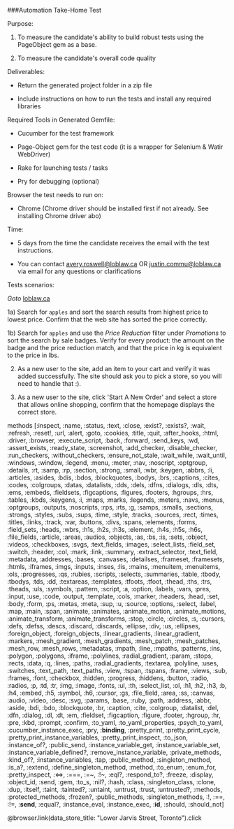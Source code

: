 ###Automation Take-Home Test

Purpose:

1. To measure the candidate's ability to build robust tests using the PageObject gem as a base.

2. To measure the candidate's overall code quality


Deliverables:

* Return the generated project folder in a zip file

* Include instructions on how to run the tests and install any required libraries


Required Tools in Generated Gemfile:

* Cucumber for the test framework

* Page-Object gem for the test code (it is a wrapper for Selenium & Watir WebDriver)

* Rake for launching tests / tasks

* Pry for debugging (optional)


Browser the test needs to run on:

* Chrome (Chrome driver should be installed first if not already. See installing Chrome driver abo)


Time:

* 5 days from the time the candidate receives the email with the test instructions.

* You can contact avery.roswell@loblaw.ca OR justin.commu@loblaw.ca via email for any questions or clarifications



Tests scenarios:

_Goto_ [loblaw.ca](https://www.loblaws.ca/)

1a) Search for `apples` and sort the search results from highest price to lowest price. Confirm that the web site has sorted the price correctly.

1b) Search for `apples` and use the _Price Reduction_ filter under _Promotions_ to sort the search by sale badges. Verify for every product: the amount on the badge and the price reduction match, and that the price in kg is equivalent to the price in lbs.

2) As a new user to the site, add an item to your cart and verify it was added successfully. The site should ask you to pick a store, so you will need to handle that :).

3) As a new user to the site, click 'Start A New Order' and select a store that allows online shopping, confirm that the homepage displays the correct store.




methods
[:inspect,
 :name,
 :status,
 :text,
 :close,
 :exist?,
 :exists?,
 :wait,
 :refresh,
 :reset!,
 :url,
 :alert,
 :goto,
 :cookies,
 :title,
 :quit,
 :after_hooks,
 :html,
 :driver,
 :browser,
 :execute_script,
 :back,
 :forward,
 :send_keys,
 :wd,
 :assert_exists,
 :ready_state,
 :screenshot,
 :add_checker,
 :disable_checker,
 :run_checkers,
 :without_checkers,
 :ensure_not_stale,
 :wait_while,
 :wait_until,
 :windows,
 :window,
 :legend,
 :menu,
 :meter,
 :nav,
 :noscript,
 :optgroup,
 :details,
 :rt,
 :samp,
 :rp,
 :section,
 :strong,
 :small,
 :wbr,
 :keygen,
 :abbrs,
 :li,
 :articles,
 :asides,
 :bdis,
 :bdos,
 :blockquotes,
 :bodys,
 :brs,
 :captions,
 :cites,
 :codes,
 :colgroups,
 :datas,
 :datalists,
 :dds,
 :dels,
 :dfns,
 :dialogs,
 :dls,
 :dts,
 :ems,
 :embeds,
 :fieldsets,
 :figcaptions,
 :figures,
 :footers,
 :hgroups,
 :hrs,
 :tables,
 :kbds,
 :keygens,
 :i,
 :maps,
 :marks,
 :legends,
 :meters,
 :navs,
 :menus,
 :optgroups,
 :outputs,
 :noscripts,
 :rps,
 :rts,
 :g,
 :samps,
 :smalls,
 :sections,
 :strongs,
 :styles,
 :subs,
 :sups,
 :time,
 :style,
 :tracks,
 :sources,
 :rect,
 :times,
 :titles,
 :links,
 :track,
 :var,
 :buttons,
 :divs,
 :spans,
 :elements,
 :forms,
 :field_sets,
 :heads,
 :wbrs,
 :h1s,
 :h2s,
 :h3s,
 :element,
 :h4s,
 :h5s,
 :h6s,
 :file_fields,
 :article,
 :areas,
 :audios,
 :objects,
 :as,
 :bs,
 :is,
 :sets,
 :object,
 :videos,
 :checkboxes,
 :svgs,
 :text_fields,
 :images,
 :select_lists,
 :field_set,
 :switch,
 :header,
 :col,
 :mark,
 :link,
 :summary,
 :extract_selector,
 :text_field,
 :metadata,
 :addresses,
 :bases,
 :canvases,
 :detailses,
 :frameset,
 :framesets,
 :htmls,
 :iframes,
 :imgs,
 :inputs,
 :inses,
 :lis,
 :mains,
 :menuitem,
 :menuitems,
 :ols,
 :progresses,
 :qs,
 :rubies,
 :scripts,
 :selects,
 :summaries,
 :table,
 :tbody,
 :tbodys,
 :tds,
 :dd,
 :textareas,
 :templates,
 :tfoots,
 :tfoot,
 :thead,
 :ths,
 :trs,
 :theads,
 :uls,
 :symbols,
 :pattern,
 :script,
 :a,
 :option,
 :labels,
 :vars,
 :pres,
 :input,
 :use,
 :code,
 :output,
 :template,
 :cols,
 :marker,
 :headers,
 :head,
 :set,
 :body,
 :form,
 :ps,
 :metas,
 :meta,
 :sup,
 :u,
 :source,
 :options,
 :select,
 :label,
 :map,
 :main,
 :span,
 :animate,
 :animates,
 :animate_motion,
 :animate_motions,
 :animate_transform,
 :animate_transforms,
 :stop,
 :circle,
 :circles,
 :s,
 :cursors,
 :defs,
 :defss,
 :descs,
 :discard,
 :discards,
 :ellipse,
 :div,
 :us,
 :ellipses,
 :foreign_object,
 :foreign_objects,
 :linear_gradients,
 :linear_gradient,
 :markers,
 :mesh_gradient,
 :mesh_gradients,
 :mesh_patch,
 :mesh_patches,
 :mesh_row,
 :mesh_rows,
 :metadatas,
 :mpath,
 :line,
 :mpaths,
 :patterns,
 :ins,
 :polygon,
 :polygons,
 :iframe,
 :polylines,
 :radial_gradient,
 :param,
 :stops,
 :rects,
 :data,
 :q,
 :lines,
 :paths,
 :radial_gradients,
 :textarea,
 :polyline,
 :uses,
 :switches,
 :text_path,
 :text_paths,
 :view,
 :tspan,
 :tspans,
 :frame,
 :views,
 :sub,
 :frames,
 :font,
 :checkbox,
 :hidden,
 :progress,
 :hiddens,
 :button,
 :radio,
 :radios,
 :p,
 :td,
 :tr,
 :img,
 :image,
 :fonts,
 :ul,
 :th,
 :select_list,
 :ol,
 :h1,
 :h2,
 :h3,
 :b,
 :h4,
 :embed,
 :h5,
 :symbol,
 :h6,
 :cursor,
 :gs,
 :file_field,
 :area,
 :ss,
 :canvas,
 :audio,
 :video,
 :desc,
 :svg,
 :params,
 :base,
 :ruby,
 :path,
 :address,
 :abbr,
 :aside,
 :bdi,
 :bdo,
 :blockquote,
 :br,
 :caption,
 :cite,
 :colgroup,
 :datalist,
 :del,
 :dfn,
 :dialog,
 :dl,
 :dt,
 :em,
 :fieldset,
 :figcaption,
 :figure,
 :footer,
 :hgroup,
 :hr,
 :pre,
 :kbd,
 :prompt,
 :confirm,
 :to_yaml,
 :to_yaml_properties,
 :psych_to_yaml,
 :cucumber_instance_exec,
 :pry,
 :__binding__,
 :pretty_print,
 :pretty_print_cycle,
 :pretty_print_instance_variables,
 :pretty_print_inspect,
 :to_json,
 :instance_of?,
 :public_send,
 :instance_variable_get,
 :instance_variable_set,
 :instance_variable_defined?,
 :remove_instance_variable,
 :private_methods,
 :kind_of?,
 :instance_variables,
 :tap,
 :public_method,
 :singleton_method,
 :is_a?,
 :extend,
 :define_singleton_method,
 :method,
 :to_enum,
 :enum_for,
 :pretty_inspect,
 :<=>,
 :===,
 :=~,
 :!~,
 :eql?,
 :respond_to?,
 :freeze,
 :display,
 :object_id,
 :send,
 :gem,
 :to_s,
 :nil?,
 :hash,
 :class,
 :singleton_class,
 :clone,
 :dup,
 :itself,
 :taint,
 :tainted?,
 :untaint,
 :untrust,
 :trust,
 :untrusted?,
 :methods,
 :protected_methods,
 :frozen?,
 :public_methods,
 :singleton_methods,
 :!,
 :==,
 :!=,
 :__send__,
 :equal?,
 :instance_eval,
 :instance_exec,
 :__id__,
 :should,
 :should_not]


@browser.link(data_store_title: "Lower Jarvis Street, Toronto").click
